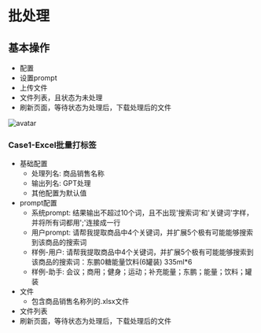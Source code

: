 # 批处理
## 基本操作
- 配置
- 设置prompt
- 上传文件
- 文件列表，且状态为未处理
- 刷新页面，等待状态为处理后，下载处理后的文件

![avatar](static/cases_md/images/excel_guide.jpg)

### Case1-Excel批量打标签
- 基础配置
    - 处理列名: 商品销售名称
    - 输出列名: GPT处理
    - 其他配置为默认值
- prompt配置
    - 系统prompt: 结果输出不超过10个词，且不出现'搜索词'和'关键词'字样，并将所有词都用';'连接成一行
    - 用户prompt: 请帮我提取商品中4个关键词，并扩展5个极有可能能够搜索到该商品的搜索词
    - 样例-用户: 请帮我提取商品中4个关键词，并扩展5个极有可能能够搜索到该商品的搜索词：东鹏0糖能量饮料(6罐装) 335ml*6
    - 样例-助手: 会议；商用；健身；运动；补充能量；东鹏；能量；饮料；罐装
- 文件
    - 包含商品销售名称列的.xlsx文件
- 文件列表
- 刷新页面，等待状态为处理后，下载处理后的文件
